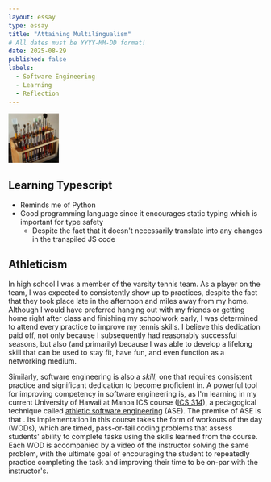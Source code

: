 ```yaml
---
layout: essay
type: essay
title: "Attaining Multilingualism"
# All dates must be YYYY-MM-DD format!
date: 2025-08-29
published: false
labels:
  - Software Engineering
  - Learning
  - Reflection
---
```


<img width="100px" class="rounded float-start pe-4" src="../img/igniting/paintbrushes.jpg">

## Learning Typescript
- Reminds me of Python
- Good programming language since it encourages static typing which is important for type safety
    - Despite the fact that it doesn't necessarily translate into any changes in the transpiled JS code




## Athleticism

In high school I was a member of the varsity tennis team. As a player on the team, I was expected to consistently show up to practices, despite the fact that they took place late in the afternoon and miles away from my home. Although I would have preferred hanging out with my friends or getting home right after class and finishing my schoolwork early, I was determined to attend every practice to improve my tennis skills. I believe this dedication paid off, not only because I subsequently had reasonably successful seasons, but also (and primarily) because I was able to develop a lifelong skill that can be used to stay fit, have fun, and even function as a networking medium.

Similarly, software engineering is also a *skill*; one that requires consistent practice and significant dedication to become proficient in. A powerful tool for improving competency in software engineering is, as I'm learning in my current University of Hawaii at Manoa ICS course ([ICS 314](https://courses.ics.hawaii.edu/ics314f25/index.html)), a pedagogical technique called [athletic software engineering](https://csdl.ics.hawaii.edu/techreports/2016/16-01/16-01.pdf) (ASE). The premise of ASE is that . Its implementation in this course takes the form of workouts of the day (WODs), which are timed, pass-or-fail coding problems that assess students' ability to complete tasks using the skills learned from the course. Each WOD is accompanied by a video of the instructor solving the same problem, with the ultimate goal of encouraging the student to repeatedly practice completing the task and improving their time to be on-par with the instructor's. 
